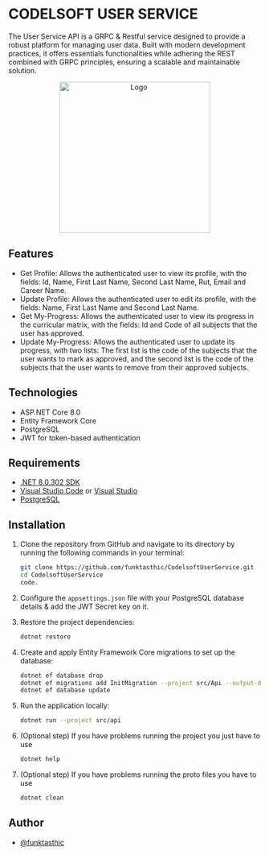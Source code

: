 # CODELSOFT USER SERVICE

The User Service API is a GRPC & Restful service designed to provide a robust platform for managing user data. Built with modern development practices, it offers essentials functionalities while adhering the REST combined with GRPC principles, ensuring a scalable and maintainable solution.

<p align="center">
  <img src="https://www.techmeet360.com/wp-content/uploads/2018/11/ASP.NET-Core-Logo.png" alt="Logo" height="300">

## Features

- Get Profile: Allows the authenticated user to view its profile, with the fields: Id, Name, First Last Name, Second Last Name, Rut, Email and Career Name.
- Update Profile: Allows the authenticated user to edit its profile, with the fields: Name, First Last Name and Second Last Name.
- Get My-Progress: Allows the authenticated user to view its progress in the curricular matrix, with the fields: Id and Code of all subjects that the user has approved.
- Update My-Progress: Allows the authenticated user to update its progress, with two lists: The first list is the code of the subjects that the user wants to mark as approved, and the second list is the code of the subjects that the user wants to remove from their approved subjects.

## Technologies

- ASP.NET Core 8.0
- Entity Framework Core
- PostgreSQL
- JWT for token-based authentication

## Requirements

- [.NET 8.0.302 SDK](https://dotnet.microsoft.com/download/dotnet/8.0)
- [Visual Studio Code](https://code.visualstudio.com/) or [Visual Studio](https://visualstudio.microsoft.com/)
- [PostgreSQL](https://www.postgresql.org/download/)

## Installation

1. Clone the repository from GitHub and navigate to its directory by running the following commands in your terminal:

   ```bash
   git clone https://github.com/funktasthic/CodelsoftUserService.git
   cd CodelsoftUserService
   code. 
   ```

2. Configure the `appsettings.json` file with your PostgreSQL database details & add the JWT Secret key on it.

3. Restore the project dependencies:

   ```bash
   dotnet restore
   ```

4. Create and apply Entity Framework Core migrations to set up the database:

   ```bash
   dotnet ef database drop
   dotnet ef migrations add InitMigration --project src/Api --output-dir Data/Migrations
   dotnet ef database update
   ```

5. Run the application locally:

   ```bash
   dotnet run --project src/api
   ```

6. (Optional step) If you have problems running the project you just have to use

   ```bash
   dotnet help
   ```

7. (Optional step) If you have problems running the proto files you have to use

   ```bash
   dotnet clean
   ```

## Author

- [@funktasthic](https://github.com/funktasthic)
